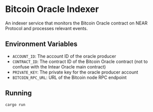 # Bitcoin Oracle Indexer

An indexer service that monitors the Bitcoin Oracle contract on NEAR Protocol and processes relevant events.

## Environment Variables

- `ACCOUNT_ID`: The account ID of the oracle producer
- `CONTRACT_ID`: The contract ID of the Bitcoin Oracle contract (not to confuse with the Intear Oracle main contract)
- `PRIVATE_KEY`: The private key for the oracle producer account
- `BITCOIN_RPC_URL`: URL of the Bitcoin node RPC endpoint

## Running

```bash
cargo run
``` 